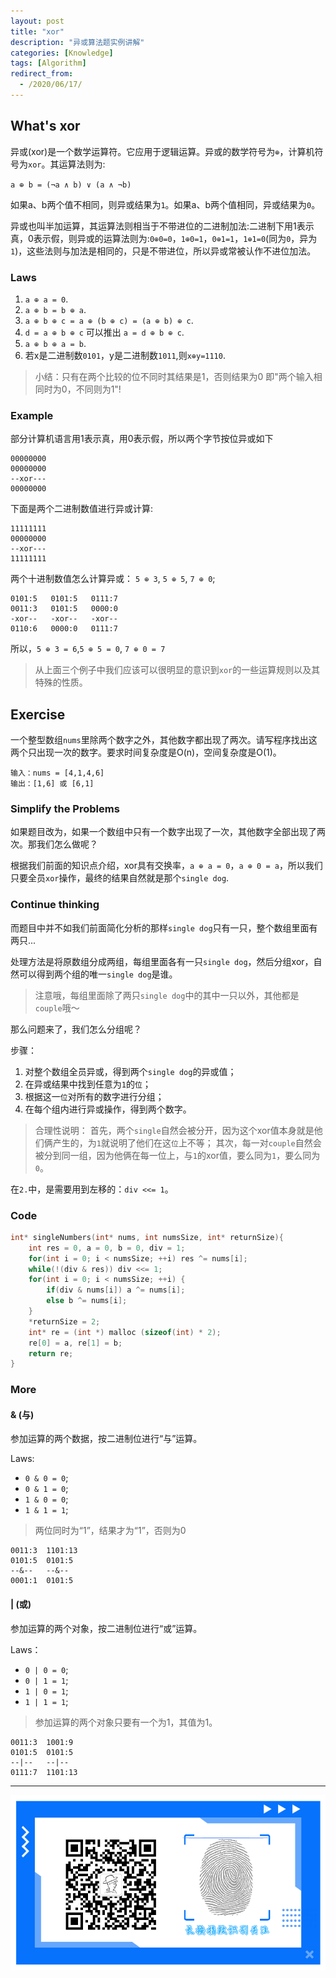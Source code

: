 ```yaml
---
layout: post
title: "xor"
description: "异或算法题实例讲解"
categories: [Knowledge]
tags: [Algorithm]
redirect_from:
  - /2020/06/17/
---
```


## What's xor

异或(xor)是一个数学运算符。它应用于逻辑运算。异或的数学符号为`⊕`，计算机符号为`xor`。其运算法则为:

`a ⊕ b = (¬a ∧ b) ∨ (a ∧ ¬b)`

如果a、b两个值不相同，则异或结果为`1`。如果a、b两个值相同，异或结果为`0`。

异或也叫半加运算，其运算法则相当于不带进位的二进制加法:二进制下用1表示真，0表示假，则异或的运算法则为:`0⊕0=0`，`1⊕0=1`，`0⊕1=1`，`1⊕1=0`(同为`0`，异为`1`)，这些法则与加法是相同的，只是不带进位，所以异或常被认作不进位加法。

### Laws

1. `a ⊕ a = 0`.
2. `a ⊕ b = b ⊕ a`.
3. `a ⊕ b ⊕ c = a ⊕ (b ⊕ c) = (a ⊕ b) ⊕ c`.
4. `d = a ⊕ b ⊕ c` 可以推出 `a = d ⊕ b ⊕ c`.
5. `a ⊕ b ⊕ a = b`.
6. 若x是二进制数`0101`，y是二进制数`1011`,则`x⊕y=1110`.

> 小结：只有在两个比较的位不同时其结果是1，否则结果为0
> 即"两个输入相同时为0，不同则为1"!

### Example

部分计算机语言用1表示真，用0表示假，所以两个字节按位异或如下

    00000000
    00000000
    --xor---
    00000000

下面是两个二进制数值进行异或计算:

    11111111
    00000000
    --xor---
    11111111

两个十进制数值怎么计算异或： `5 ⊕ 3`, `5 ⊕ 5`, `7 ⊕ 0`;

    0101:5   0101:5   0111:7
    0011:3   0101:5   0000:0
    -xor--   -xor--   -xor--
    0110:6   0000:0   0111:7

所以，`5 ⊕ 3 = 6`,`5 ⊕ 5 = 0`, `7 ⊕ 0 = 7`

>从上面三个例子中我们应该可以很明显的意识到`xor`的一些运算规则以及其特殊的性质。

## Exercise

一个整型数组`nums`里除两个数字之外，其他数字都出现了两次。请写程序找出这两个只出现一次的数字。要求时间复杂度是O(n)，空间复杂度是O(1)。

    输入：nums = [4,1,4,6]
    输出：[1,6] 或 [6,1]

### Simplify the Problems

如果题目改为，如果一个数组中只有一个数字出现了一次，其他数字全部出现了两次。那我们怎么做呢？

根据我们前面的知识点介绍，xor具有交换率，`a ⊕ a = 0`，`a ⊕ 0 = a`，所以我们只要全员`xor`操作，最终的结果自然就是那个`single dog`.

### Continue thinking

而题目中并不如我们前面简化分析的那样`single dog`只有一只，整个数组里面有两只...

处理方法是将原数组分成两组，每组里面各有一只`single dog`，然后分组xor，自然可以得到两个组的唯一`single dog`是谁。

>注意哦，每组里面除了两只`single dog`中的其中一只以外，其他都是`couple`哦～

那么问题来了，我们怎么分组呢？

步骤：

1. 对整个数组全员异或，得到两个`single dog`的异或值；
2. 在异或结果中找到任意为`1`的`位`；
3. 根据这一`位`对所有的数字进行分组；
4. 在每个组内进行异或操作，得到两个数字。

> 合理性说明：
> 首先，两个`single`自然会被分开，因为这个xor值本身就是他们俩产生的，为`1`就说明了他们在这`位`上不等；
> 其次，每一对`couple`自然会被分到同一组，因为他俩在每一位上，与`1`的xor值，要么同为`1`，要么同为`0`。

在`2.`中，是需要用到左移的：`div <<= 1`。

### Code

```cpp
int* singleNumbers(int* nums, int numsSize, int* returnSize){
    int res = 0, a = 0, b = 0, div = 1;
    for(int i = 0; i < numsSize; ++i) res ^= nums[i];
    while(!(div & res)) div <<= 1;
    for(int i = 0; i < numsSize; ++i) {
        if(div & nums[i]) a ^= nums[i];
        else b ^= nums[i];
    }
    *returnSize = 2;
    int* re = (int *) malloc (sizeof(int) * 2);
    re[0] = a, re[1] = b;
    return re;
}
```

### More

#### & (与)

参加运算的两个数据，按二进制位进行“与”运算。

Laws:

* `0 & 0 = 0`;
* `0 & 1 = 0`;
* `1 & 0 = 0`;
* `1 & 1 = 1`;

> 两位同时为“1”，结果才为“1”，否则为0

    0011:3  1101:13
    0101:5  0101:5
    --&--   --&--
    0001:1  0101:5

#### | (或)

参加运算的两个对象，按二进制位进行“或”运算。

Laws：

* `0 | 0 = 0`;
* `0 | 1 = 1`;
* `1 | 0 = 1`;
* `1 | 1 = 1`;

> 参加运算的两个对象只要有一个为1，其值为1。

    0011:3  1001:9
    0101:5  0101:5
    --|--   --|--
    0111:7  1101:13

---

![关注公众号"永远学习的小歪“，掌握最新的消息动态～](https://raw.githubusercontent.com/AuthurWhywait/PicBed/master/Others/%E6%A8%AA%E7%89%88%E4%BA%8C%E7%BB%B4%E7%A0%81_%E5%8A%A8%E6%80%81.gif)
